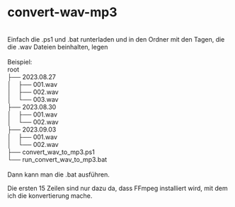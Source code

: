 # convert-wav-mp3<br>
<br>
Einfach die .ps1 und .bat runterladen und in den Ordner mit den Tagen, die die .wav Dateien beinhalten, legen<br>
<br>
Beispiel:<br>
root<br>
├── 2023.08.27<br>
│&nbsp;&nbsp;&nbsp;&nbsp;├── 001.wav<br>
│&nbsp;&nbsp;&nbsp;&nbsp;├── 002.wav<br>
│&nbsp;&nbsp;&nbsp;&nbsp;└── 003.wav<br>
├── 2023.08.30<br>
│&nbsp;&nbsp;&nbsp;&nbsp;├── 001.wav<br>
│&nbsp;&nbsp;&nbsp;&nbsp;└── 002.wav<br>
├── 2023.09.03<br>
│&nbsp;&nbsp;&nbsp;&nbsp;├── 001.wav<br>
│&nbsp;&nbsp;&nbsp;&nbsp;└── 002.wav<br>
├── convert_wav_to_mp3.ps1<br>
└── run_convert_wav_to_mp3.bat<br>
<br>
Dann kann man die .bat ausführen.<br>


Die ersten 15 Zeilen sind nur dazu da, dass FFmpeg installiert wird, mit dem ich die konvertierung mache.<br>
